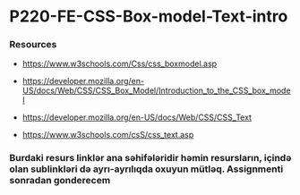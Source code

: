 # P220-FE-CSS-Box-model-Text-intro

### Resources

* https://www.w3schools.com/Css/css_boxmodel.asp

* https://developer.mozilla.org/en-US/docs/Web/CSS/CSS_Box_Model/Introduction_to_the_CSS_box_model

* https://developer.mozilla.org/en-US/docs/Web/CSS/CSS_Text

* https://www.w3schools.com/csS/css_text.asp

### Burdaki resurs linklər ana səhifələridir həmin resursların, içində olan sublinkləri də ayrı-ayrılıqda oxuyun mütləq. Assignmenti sonradan gonderecem

